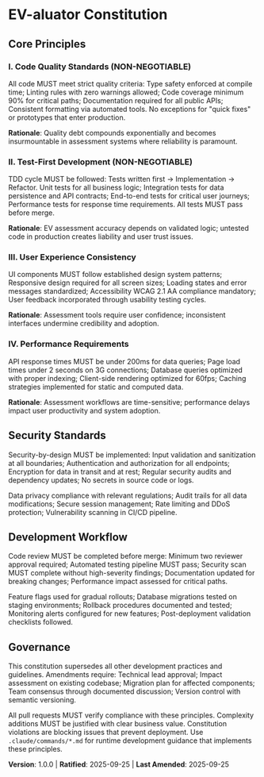 <!-- 
Sync Impact Report:
- Version change: 0.0.0 → 1.0.0
- Modified principles: Initial creation with focus on code quality, testing, UX consistency, and performance
- Added sections: All core principles and governance structure
- Removed sections: None
- Templates requiring updates: ✅ All .specify templates validated for consistency
- Follow-up TODOs: None
-->

# EV-aluator Constitution

## Core Principles

### I. Code Quality Standards (NON-NEGOTIABLE)
All code MUST meet strict quality criteria: Type safety enforced at compile time; Linting rules with zero warnings allowed; Code coverage minimum 90% for critical paths; Documentation required for all public APIs; Consistent formatting via automated tools. No exceptions for "quick fixes" or prototypes that enter production.

**Rationale**: Quality debt compounds exponentially and becomes insurmountable in assessment systems where reliability is paramount.

### II. Test-First Development (NON-NEGOTIABLE)
TDD cycle MUST be followed: Tests written first → Implementation → Refactor. Unit tests for all business logic; Integration tests for data persistence and API contracts; End-to-end tests for critical user journeys; Performance tests for response time requirements. All tests MUST pass before merge.

**Rationale**: EV assessment accuracy depends on validated logic; untested code in production creates liability and user trust issues.

### III. User Experience Consistency
UI components MUST follow established design system patterns; Responsive design required for all screen sizes; Loading states and error messages standardized; Accessibility WCAG 2.1 AA compliance mandatory; User feedback incorporated through usability testing cycles.

**Rationale**: Assessment tools require user confidence; inconsistent interfaces undermine credibility and adoption.

### IV. Performance Requirements
API response times MUST be under 200ms for data queries; Page load times under 2 seconds on 3G connections; Database queries optimized with proper indexing; Client-side rendering optimized for 60fps; Caching strategies implemented for static and computed data.

**Rationale**: Assessment workflows are time-sensitive; performance delays impact user productivity and system adoption.

## Security Standards

Security-by-design MUST be implemented: Input validation and sanitization at all boundaries; Authentication and authorization for all endpoints; Encryption for data in transit and at rest; Regular security audits and dependency updates; No secrets in source code or logs.

Data privacy compliance with relevant regulations; Audit trails for all data modifications; Secure session management; Rate limiting and DDoS protection; Vulnerability scanning in CI/CD pipeline.

## Development Workflow

Code review MUST be completed before merge: Minimum two reviewer approval required; Automated testing pipeline MUST pass; Security scan MUST complete without high-severity findings; Documentation updated for breaking changes; Performance impact assessed for critical paths.

Feature flags used for gradual rollouts; Database migrations tested on staging environments; Rollback procedures documented and tested; Monitoring alerts configured for new features; Post-deployment validation checklists followed.

## Governance

This constitution supersedes all other development practices and guidelines. Amendments require: Technical lead approval; Impact assessment on existing codebase; Migration plan for affected components; Team consensus through documented discussion; Version control with semantic versioning.

All pull requests MUST verify compliance with these principles. Complexity additions MUST be justified with clear business value. Constitution violations are blocking issues that prevent deployment. Use `.claude/commands/*.md` for runtime development guidance that implements these principles.

**Version**: 1.0.0 | **Ratified**: 2025-09-25 | **Last Amended**: 2025-09-25